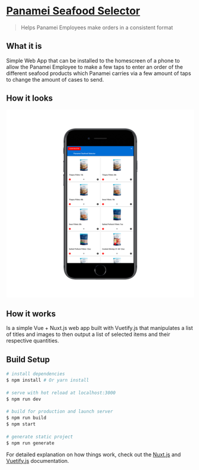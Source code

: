 # [Panamei Seafood Selector](https://nperez0111.github.io/panamei/)

> Helps Panamei Employees make orders in a consistent format

## What it is

Simple Web App that can be installed to the homescreen of a phone to allow the Panamei Employee to make a few taps to enter an order of the different seafood products which Panamei carries via a few amount of taps to change the amount of cases to send.

## How it looks

![Image of the Web App](static/screen.png)

## How it works

Is a simple Vue + Nuxt.js web app built with Vuetify.js that manipulates a list of titles and images to then output a list of selected items and their respective quantities.

## Build Setup

``` bash
# install dependencies
$ npm install # Or yarn install

# serve with hot reload at localhost:3000
$ npm run dev

# build for production and launch server
$ npm run build
$ npm start

# generate static project
$ npm run generate
```

For detailed explanation on how things work, check out the [Nuxt.js](https://github.com/nuxt/nuxt.js) and [Vuetify.js](https://vuetifyjs.com/) documentation.
